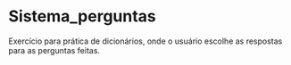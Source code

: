 # Sistema_perguntas
Exercício para prática de dicionários, onde o usuário escolhe as respostas para as perguntas feitas.
